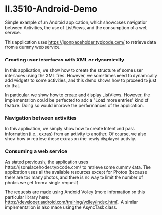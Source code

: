 # II.3510-Android-Demo
Simple example of an Android application, which showcases navigation between Activities, the use of ListViews, 
and the consumption of a web service.

This application uses https://jsonplaceholder.typicode.com/ to retrieve data from a dummy web service.

### Creating user interfaces with XML or dynamically
In this application, we show how to create the structure of some user interfaces using the XML files. However, we sometimes 
need to dynamically add widgets to some activities, and this demo shows how to proceed to just do that.

In particular, we show how to create and display ListViews. However, the implementation could be perfected to add a
"Load more entries" kind of feature. Doing so would improve the performances of the application.

### Navigation between activities
In this application, we simply show how to create Intent and pass information (i.e., extras) from an activity to another. 
Of course, we also show how to retrieve these extras on the newly displayed activity.

### Consuming a web service
As stated previously, the application uses https://jsonplaceholder.typicode.com/ to retrieve some dummy data. The application
uses all the available resources except for Photos (because there are too many photos, and there is no way to limit the 
number of photos we get from a single request).

The requests are made using Android Volley (more information on this particular library here: 
https://developer.android.com/training/volley/index.html). A similar implementation is also made using the AsyncTask class.

